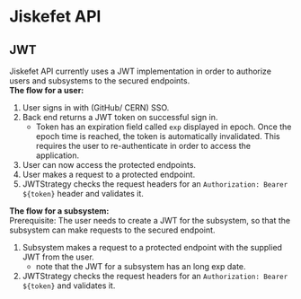 # Jiskefet API

## JWT
Jiskefet API currently uses a JWT implementation in order to authorize users and subsystems to the secured endpoints.  
**The flow for a user:**  
1. User signs in with (GitHub/ CERN) SSO.
2. Back end returns a JWT token on successful sign in.
    * Token has an expiration field called `exp` displayed in epoch. Once the epoch time is reached, the token is automatically invalidated. This requires the user to re-authenticate in order to access the application.
3. User can now access the protected endpoints.  
4. User makes a request to a protected endpoint.
5. JWTStrategy checks the request headers for an `Authorization: Bearer ${token}` header and validates it.
  
**The flow for a subsystem:**  
Prerequisite: The user needs to create a JWT for the subsystem, so that the subsystem can make requests to the secured endpoint.
1. Subsystem makes a request to a protected endpoint with the supplied JWT from the user.
    * note that the JWT for a subsystem has an long exp date.
2. JWTStrategy checks the request headers for an `Authorization: Bearer ${token}` and validates it.